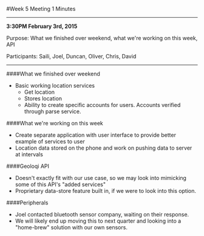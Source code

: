 #Week 5 Meeting 1 Minutes

---

**3:30PM February 3rd, 2015**

Purpose: What we finished over weekend, what we're working on this week, API

Participants: Saili, Joel, Duncan, Oliver, Chris, David

---

####What we finished over weekend
 - Basic working location services
 	- Get location
 	- Stores location
 	- Ability to create specific accounts for users. Accounts verified through parse service.
 	
####What we're working on this week
 - Create separate application with user interface to provide better example of services to user
 - Location data stored on the phone and work on pushing data to server at intervals
 
####Geoloqi API
 - Doesn't exactly fit with our use case, so we may look into mimicking some of this API's "added services" 
 - Proprietary data-store feature built in, if we were to look into this option.
 
####Peripherals
 - Joel contacted bluetooth sensor company, waiting on their response.
 - We will likely end up moving this to next quarter and looking into a "home-brew" solution with our own sensors.